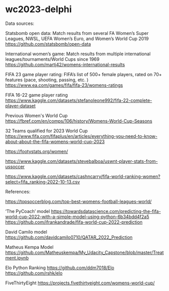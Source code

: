 # wc2023-delphi

Data sources:

Statsbomb open data:
Match results from several FA Women’s Super Leagues, NWSL, UEFA Women’s Euro, and Women’s World Cup 2019
https://github.com/statsbomb/open-data

International women’s game:
Match results from multiple international leagues/tournaments/World Cups since 1969
https://github.com/martj42/womens-international-results

FIFA 23 game player rating:
FIFA’s list of 500+ female players, rated on 70+ features (pace, shooting, passing, etc. )
https://www.ea.com/games/fifa/fifa-23/womens-ratings

FIFA 16-22 game player rating
https://www.kaggle.com/datasets/stefanoleone992/fifa-22-complete-player-dataset

Previous Women's World Cup
https://fbref.com/en/comps/106/history/Womens-World-Cup-Seasons

32 Teams qualified for 2023 World Cup
https://www.fifa.com/fifaplus/en/articles/everything-you-need-to-know-about-about-the-fifa-womens-world-cup-2023 

https://footystats.org/women/

https://www.kaggle.com/datasets/stevebalboa/uswnt-player-stats-from-ussoccer

https://www.kaggle.com/datasets/cashncarry/fifa-world-ranking-women?select=fifa_ranking-2022-10-13.csv


References:

https://topsoccerblog.com/top-best-womens-football-leagues-world/

‘The PyCoach’ model
https://towardsdatascience.com/predicting-the-fifa-world-cup-2022-with-a-simple-model-using-python-6b34bdd4f2a5
https://github.com/ifrankandrade/fifa-world-cup-2022-prediction

David Camilo model
https://github.com/davidcamilo0710/QATAR_2022_Prediction

Matheus Kempa Model
https://github.com/Matheuskempa/My_Udacity_Capstone/blob/master/Treatment.ipynb

Elo Python Ranking
https://github.com/ddm7018/Elo
https://github.com/rshk/elo

FiveThirtyEight 
https://projects.fivethirtyeight.com/womens-world-cup/
